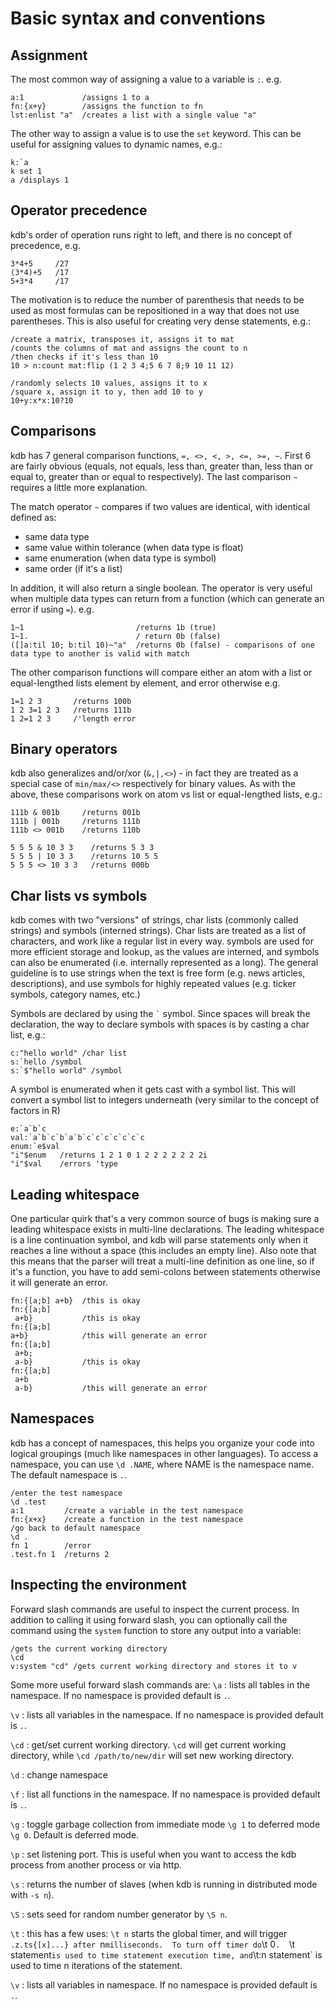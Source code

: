 # Basic syntax and conventions

## Assignment
The most common way of assigning a value to a variable is `:`. e.g.
```
a:1             /assigns 1 to a
fn:{x+y}        /assigns the function to fn
lst:enlist "a"  /creates a list with a single value "a"
```

The other way to assign a value is to use the `set` keyword.  This can be useful for assigning values to dynamic names, e.g.:
```
k:`a
k set 1
a /displays 1
```


## Operator precedence
kdb's order of operation runs right to left, and there is no concept of precedence, e.g.
```
3*4+5     /27
(3*4)+5   /17
5+3*4     /17
```
The motivation is to reduce the number of parenthesis that needs to be used as most formulas can be repositioned in a way that does not use parentheses.  This is also useful for creating very dense statements, e.g.:
```
/create a matrix, transposes it, assigns it to mat
/counts the columns of mat and assigns the count to n
/then checks if it's less than 10
10 > n:count mat:flip (1 2 3 4;5 6 7 8;9 10 11 12)

/randomly selects 10 values, assigns it to x
/square x, assign it to y, then add 10 to y
10+y:x*x:10?10
```


## Comparisons
kdb has 7 general comparison functions, `=, <>, <, >, <=, >=, ~`.  First 6 are fairly obvious (equals, not equals, less than, greater than, less than or equal to, greater than or equal to respectively).  The last comparison `~` requires a little more explanation.

The match operator `~` compares if two values are identical, with identical defined as:
- same data type
- same value within tolerance (when data type is float)
- same enumeration (when data type is symbol)
- same order (if it's a list)

In addition, it will also return a single boolean.  The operator is very useful when multiple data types can return from a function (which can generate an error if using `=`).  e.g.
```
1~1                         /returns 1b (true)
1~1.                        / return 0b (false)
([]a:til 10; b:til 10)~"a"  /returns 0b (false) - comparisons of one data type to another is valid with match
```

The other comparison functions will compare either an atom with a list or equal-lengthed lists element by element, and error otherwise  e.g.
```
1=1 2 3       /returns 100b
1 2 3=1 2 3   /returns 111b
1 2=1 2 3     /'length error
```

## Binary operators
kdb also generalizes and/or/xor (`&,|,<>`) - in fact they are treated as a special case of `min/max/<>` respectively for binary values.  As with the above, these comparisons work on atom vs list or equal-lengthed lists, e.g.:
```
111b & 001b     /returns 001b
111b | 001b     /returns 111b
111b <> 001b    /returns 110b

5 5 5 & 10 3 3    /returns 5 3 3
5 5 5 | 10 3 3    /returns 10 5 5
5 5 5 <> 10 3 3   /returns 000b
```


## Char lists vs symbols
kdb comes with two "versions" of strings, char lists (commonly called strings) and symbols (interned strings).  Char lists are treated as a list of characters, and work like a regular list in every way.  symbols are used for more efficient storage and lookup, as the values are interned, and symbols can also be enumerated (i.e. internally represented as a long).  The general guideline is to use strings when the text is free form (e.g. news articles, descriptions), and use symbols for highly repeated values (e.g. ticker symbols, category names, etc.)

Symbols are declared by using the ``` ` ``` symbol.  Since spaces will break the declaration, the way to declare symbols with spaces is by casting a char list, e.g.:
```
c:"hello world" /char list
s:`hello /symbol
s:`$"hello world" /symbol
```

A symbol is enumerated when it gets cast with a symbol list.  This will convert a symbol list to integers underneath (very similar to the concept of factors in R)
```
e:`a`b`c
val:`a`b`c`b`a`b`c`c`c`c`c`c`c
enum:`e$val
"i"$enum   /returns 1 2 1 0 1 2 2 2 2 2 2 2i
"i"$val    /errors 'type
```


## Leading whitespace
One particular quirk that's a very common source of bugs is making sure a leading whitespace exists in multi-line declarations.  The leading whitespace is a line continuation symbol, and kdb will parse statements only when it reaches a line without a space (this includes an empty line).  Also note that this means that the parser will treat a multi-line definition as one line, so if it's a function, you have to add semi-colons between statements otherwise it will generate an error.
```
fn:{[a;b] a+b}  /this is okay
fn:{[a;b]
 a+b}           /this is okay
fn:{[a;b]
a+b}            /this will generate an error
fn:{[a;b]
 a+b;
 a-b}           /this is okay
fn:{[a;b]
 a+b
 a-b}           /this will generate an error
```


## Namespaces
kdb has a concept of namespaces, this helps you organize your code into logical groupings (much like namespaces in other languages).  To access a namespace, you can use `\d .NAME`, where NAME is the namespace name.  The default namespace is `.`.
```
/enter the test namespace
\d .test
a:1         /create a variable in the test namespace
fn:{x+x}    /create a function in the test namespace
/go back to default namespace
\d .
fn 1        /error
.test.fn 1  /returns 2
```

## Inspecting the environment
Forward slash commands are useful to inspect the current process.  In addition to calling it using forward slash, you can optionally call the command using the `system` function to store any output into a variable:
```
/gets the current working directory
\cd
v:system "cd" /gets current working directory and stores it to v
```

Some more useful forward slash commands are:
`\a`
: lists all tables in the namespace.  If no namespace is provided default is `.`.

`\v`
: lists all variables in the namespace.  If no namespace is provided default is `.`.

`\cd`
: get/set current working directory.  `\cd` will get current working directory, while `\cd /path/to/new/dir` will set new working directory.

`\d`
: change namespace

`\f`
: list all functions in the namespace.  If no namespace is provided default is `.`.

`\g`
: toggle garbage collection from immediate mode `\g 1` to deferred mode `\g 0`.  Default is deferred mode.

`\p`
: set listening port.  This is useful when you want to access the kdb process from another process or via http.

`\s`
: returns the number of slaves (when kdb is running in distributed mode with `-s n`).

`\S`
: sets seed for random number generator by `\S n`.

`\t`
: this has a few uses: `\t n` starts the global timer, and will trigger `.z.ts{[x]...} after `n` milliseconds.  To turn off timer do `\t 0`.  `\t statement` is used to time statement execution time, and `\t:n statement` is used to time n iterations of the statement.

`\v`
: lists all variables in namespace.  If no namespace is provided default is `.`.
